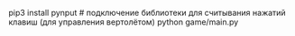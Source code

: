 pip3 install pynput # подключение библиотеки для считывания нажатий клавиш (для управления вертолётом)
python game/main.py